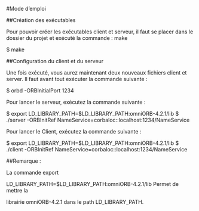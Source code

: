 #Mode d’emploi 

##Création des exécutables

Pour pouvoir créer les exécutables client et serveur, il faut se placer dans le dossier du projet et exécuté la commande : make

$ make

##Configuration du client et du serveur

Une fois exécuté, vous aurez maintenant deux nouveaux fichiers client et server. Il faut avant tout exécuter la commande suivante :

$ orbd -ORBInitialPort 1234

Pour lancer le serveur​, exécutez la commande suivante :

$ export LD_LIBRARY_PATH=$LD_LIBRARY_PATH:omniORB-4.2.1/lib
$ ./server -ORBInitRef NameService=corbaloc::localhost:1234/NameService

Pour lancer le Client​, exécutez la commande suivante :

$ export LD_LIBRARY_PATH=$LD_LIBRARY_PATH:omniORB-4.2.1/lib
$ ./client -ORBInitRef NameService=corbaloc::localhost:1234/NameService

##Remarque :

La commande export

LD_LIBRARY_PATH=$LD_LIBRARY_PATH:omniORB-4.2.1/lib Permet de mettre la

librairie omniORB-4.2.1 dans le path LD_LIBRARY_PATH.
